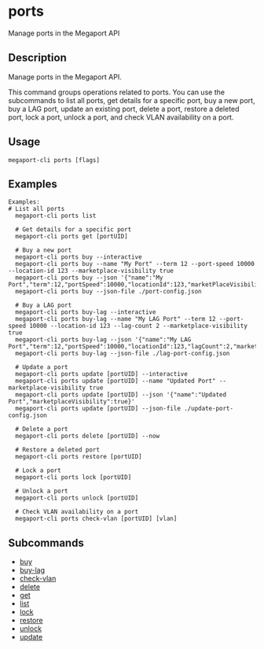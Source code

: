 # ports

Manage ports in the Megaport API

## Description

Manage ports in the Megaport API.

This command groups operations related to ports. You can use the subcommands 
to list all ports, get details for a specific port, buy a new port, buy a LAG port,
update an existing port, delete a port, restore a deleted port, lock a port, unlock a port,
and check VLAN availability on a port.




## Usage

```
megaport-cli ports [flags]
```

## Examples

```
Examples:
# List all ports
  megaport-cli ports list

  # Get details for a specific port
  megaport-cli ports get [portUID]

  # Buy a new port
  megaport-cli ports buy --interactive
  megaport-cli ports buy --name "My Port" --term 12 --port-speed 10000 --location-id 123 --marketplace-visibility true
  megaport-cli ports buy --json '{"name":"My Port","term":12,"portSpeed":10000,"locationId":123,"marketPlaceVisibility":true}'
  megaport-cli ports buy --json-file ./port-config.json

  # Buy a LAG port
  megaport-cli ports buy-lag --interactive
  megaport-cli ports buy-lag --name "My LAG Port" --term 12 --port-speed 10000 --location-id 123 --lag-count 2 --marketplace-visibility true
  megaport-cli ports buy-lag --json '{"name":"My LAG Port","term":12,"portSpeed":10000,"locationId":123,"lagCount":2,"marketPlaceVisibility":true}'
  megaport-cli ports buy-lag --json-file ./lag-port-config.json

  # Update a port
  megaport-cli ports update [portUID] --interactive
  megaport-cli ports update [portUID] --name "Updated Port" --marketplace-visibility true
  megaport-cli ports update [portUID] --json '{"name":"Updated Port","marketplaceVisibility":true}'
  megaport-cli ports update [portUID] --json-file ./update-port-config.json

  # Delete a port
  megaport-cli ports delete [portUID] --now

  # Restore a deleted port
  megaport-cli ports restore [portUID]

  # Lock a port
  megaport-cli ports lock [portUID]

  # Unlock a port
  megaport-cli ports unlock [portUID]

  # Check VLAN availability on a port
  megaport-cli ports check-vlan [portUID] [vlan]
```







## Subcommands

* [buy](megaport-cli_ports_buy.md)
* [buy-lag](megaport-cli_ports_buy-lag.md)
* [check-vlan](megaport-cli_ports_check-vlan.md)
* [delete](megaport-cli_ports_delete.md)
* [get](megaport-cli_ports_get.md)
* [list](megaport-cli_ports_list.md)
* [lock](megaport-cli_ports_lock.md)
* [restore](megaport-cli_ports_restore.md)
* [unlock](megaport-cli_ports_unlock.md)
* [update](megaport-cli_ports_update.md)

